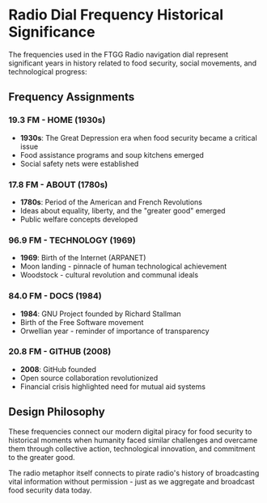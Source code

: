 # Radio Dial Frequency Historical Significance

The frequencies used in the FTGG Radio navigation dial represent significant years in history related to food security, social movements, and technological progress:

## Frequency Assignments

### 19.3 FM - HOME (1930s)
- **1930s**: The Great Depression era when food security became a critical issue
- Food assistance programs and soup kitchens emerged
- Social safety nets were established

### 17.8 FM - ABOUT (1780s)  
- **1780s**: Period of the American and French Revolutions
- Ideas about equality, liberty, and the "greater good" emerged
- Public welfare concepts developed

### 96.9 FM - TECHNOLOGY (1969)
- **1969**: Birth of the Internet (ARPANET)
- Moon landing - pinnacle of human technological achievement
- Woodstock - cultural revolution and communal ideals

### 84.0 FM - DOCS (1984)
- **1984**: GNU Project founded by Richard Stallman
- Birth of the Free Software movement
- Orwellian year - reminder of importance of transparency

### 20.8 FM - GITHUB (2008)
- **2008**: GitHub founded
- Open source collaboration revolutionized
- Financial crisis highlighted need for mutual aid systems

## Design Philosophy

These frequencies connect our modern digital piracy for food security to historical moments when humanity faced similar challenges and overcame them through collective action, technological innovation, and commitment to the greater good.

The radio metaphor itself connects to pirate radio's history of broadcasting vital information without permission - just as we aggregate and broadcast food security data today.